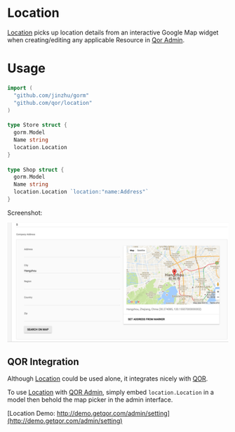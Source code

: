 # Location

[Location](https://github.com/qor/location) picks up location details from an interactive Google Map widget when creating/editing any applicable Resource in [Qor Admin](http://github.com/qor/qor).

# Usage

```go
import (
  "github.com/jinzhu/gorm"
  "github.com/qor/location"
)

type Store struct {
  gorm.Model
  Name string
  location.Location
}

type Shop struct {
  gorm.Model
  Name string
  location.Location `location:"name:Address"`
}
```

Screenshot:

![location](location.png)

## QOR Integration

Although [Location](https://github.com/qor/location) could be used alone, it integrates nicely with [QOR](https://github.com/qor/qor).

To use [Location](https://github.com/qor/location) with [QOR Admin](../chapter2/setup.md), simply embed `location.Location` in a model then behold the map picker in the admin interface.

[Location Demo:  http://demo.getqor.com/admin/setting](http://demo.getqor.com/admin/setting)

